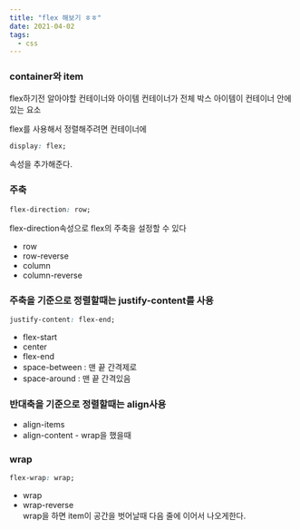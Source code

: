 ```yaml
---
title: "flex 해보기 ㅎㅎ"
date: 2021-04-02
tags:
  - css
---
```


### container와 item

flex하기전 알아야할 컨테이너와 아이템
컨테이너가 전체 박스
아이템이 컨테이너 안에 있는 요소

flex를 사용해서 정렬해주려면 컨테이너에

```css
display: flex;
```

속성을 추가해준다.

### 주축

```css
flex-direction: row;
```

flex-direction속성으로 flex의 주축을 설정할 수 있다

- row
- row-reverse
- column
- column-reverse

### 주축을 기준으로 정렬할때는 justify-content를 사용

```css
justify-content: flex-end;
```

- flex-start
- center
- flex-end
- space-between : 맨 끝 간격제로
- space-around : 맨 끝 간격있음

### 반대축을 기준으로 정렬할때는 align사용

- align-items
- align-content - wrap을 했을때

### wrap

```css
flex-wrap: wrap;
```

- wrap
- wrap-reverse  
  wrap을 하면 item이 공간을 벗어날때 다음 줄에 이어서 나오게한다.
